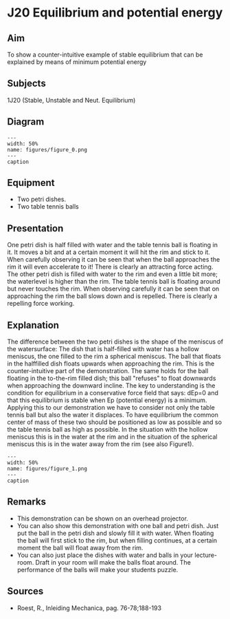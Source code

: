 # J20 Equilibrium and potential energy 
    
  
## Aim   
 To show a counter-intuitive example of stable equilibrium that can be explained by means of minimum potential energy    
  
## Subjects   
 1J20 (Stable, Unstable and Neut. Equilibrium)   
  
## Diagram   
   
```{figure} figures/figure_0.png  
---  
width: 50%  
name: figures/figure_0.png  
---  
caption  
``` 
      
  
## Equipment   
 
 *  Two petri dishes. 
 *  Two table tennis balls
     
  
## Presentation   
 One petri dish is half filled with water and the table tennis ball is floating in it. It moves a bit and at a certain moment it will hit the rim and stick to it. When carefully observing it can be seen that when the ball approaches the rim it will even accelerate to it! There is clearly an attracting force acting. The other petri dish is filled with water to the rim and even a little bit more; the waterlevel is higher than the rim. The table tennis ball is floating around but never touches the rim. When observing carefully it can be seen that on approaching the rim the ball slows down and is repelled. There is clearly a repelling force working.    
  
## Explanation   
 The difference between the two petri dishes is the shape of the meniscus of the watersurface: The dish that is half-filled with water has a hollow meniscus, the one filled to the rim a spherical meniscus. The ball that floats in the halffilled dish floats upwards when approaching the rim. This is the counter-intuitive part of the demonstration. The same holds for the ball floating in the to-the-rim filled dish; this ball "refuses" to float downwards when approaching the downward incline. The key to understanding is the condition for equilibrium in a conservative force field that says: dEp=0 and that this equilibrium is stable when Ep (potential energy) is a minimum. Applying this to our demonstration we have to consider not only the table tennis ball but also the water it displaces. To have equilibrium the common center of mass of these two should be positioned as low as possible and so the table tennis ball as high as possible. In the situation with the hollow meniscus this is in the water at the rim and in the situation of the spherical meniscus this is in the water away from the rim (see also Figure1).     
```{figure} figures/figure_1.png  
---  
width: 50%  
name: figures/figure_1.png  
---  
caption  
``` 
       
  
## Remarks   
 
 *  This demonstration can be shown on an overhead projector. 
 *  You can also show this demonstration with one ball and petri dish. Just put the ball in the petri dish and slowly fill it with water. When floating the ball will first stick to the rim, but when filling continues, at a certain moment the ball will float away from the rim. 
 *  You can also just place the dishes with water and balls in your lecture-room. Draft in your room will make the balls float around. The performance of the balls will make your students puzzle.
   
  
## Sources   
 
 *  Roest, R., Inleiding Mechanica, pag. 76-78;188-193
  